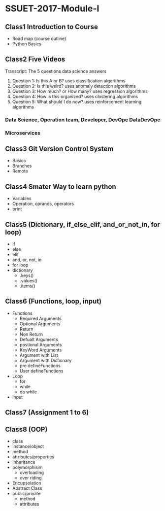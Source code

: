 # SSUET-2017-Module-I

## Class1 Introduction to Course
- Road map (course outline)
- Python Basics
## Class2 Five Videos
Transcript: The 5 questions data science answers
1. Question 1: Is this A or B? uses classification algorithms
2. Question 2: Is this weird? uses anomaly detection algorithms
3. Question 3: How much? or How many? uses regression algorithms
4. Question 4: How is this organized? uses clustering algorithms
5. Question 5: What should I do now? uses reinforcement learning algorithms
### Data Science, Operation team, Developer, DevOpe DataDevOpe
### Microservices
## Class3 Git Version Control System
- Basics
- Branches
- Remote
## Class4 Smater Way to learn python
- Variables
- Operation, oprands, operators
- print
## Class5 (Dictionary, if_else_elif, and_or_not_in, for loop)
- if
- else
- elif
- and, or, not, in
- for loop
- dictionary
	- .keys()
	- .values()
	- .items()
## Class6 (Functions, loop, input)
- Functions
    - Required Arguments
    - Optional Arguments
    - Return
    - Non Return
    - Defualt Arguments
    - postional Arguments
    - KeyWord Arguments
    - Argument with List
    - Argument with Dictionary 
    - pre defineFunctions
    - User defineFunctions
- Loop
    - for
    - while
    - do while
- input
## Class7 (Assignment 1 to 6)
## Class8 (OOP)
- class
- instance/object
- method
- attributes/properties
- inheritance
- polymorphisim
	- overloading
	- over riding
- Encupsolation
- Abstract Class
- public/private
	- method
	- attributes
